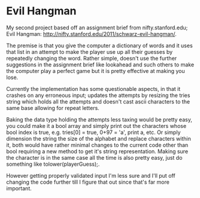 # Evil Hangman
My second project based off an assignment brief from nifty.stanford.edu;  
Evil Hangman: http://nifty.stanford.edu/2011/schwarz-evil-hangman/.  
  
The premise is that you give the computer a dictionary of words and it uses that list in an attempt to make the player use up
all their guesses by repeatedly changing the word. Rather simple, doesn't use the further suggestions in the assignment brief 
like lookahead and such others to make the computer play a perfect game but it is pretty effective at making you lose.  
  
Currently the implementation has some questionable aspects, in that it crashes on any erroneous input; updates the attempts by 
resizing the tries string which holds all the attempts and doesn't cast ascii characters to the same base allowing for repeat letters.  
  
Baking the data type holding the attempts less taxing would be pretty easy, you could make it a bool array and simply print out 
the characters whose bool index is true, e.g. tries[0] = true, 0+97 = 'a', print a, etc. Or simply dimension the string the size of 
the alphabet and replace characters within it, both would have rather minimal changes to the current code other than bool requiring 
a new method to get it's string representation. Making sure the character is in the same case all the time is also pretty easy, just 
do something like tolower(playerGuess);.  
  
However getting properly validated input I'm less sure and I'll put off changing the code further till I figure that out since that's 
far more important.
